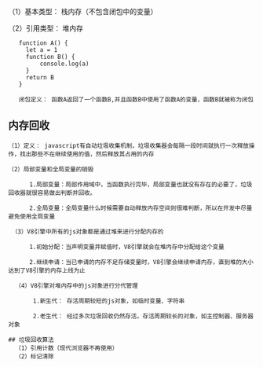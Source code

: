 （1）基本类型： 栈内存（不包含闭包中的变量）

（2）引用类型： 堆内存

 ```
    function A() {
      let a = 1
      function B() {
          console.log(a)
      }
      return B
    }
    
    闭包定义： 函数A返回了一个函数B,并且函数B中使用了函数A的变量，函数B就被称为闭包
 ```
 ## 内存回收
    （1）定义： javascript有自动垃圾收集机制，垃圾收集器会每隔一段时间就执行一次释放操作，找出那些不在继续使用的值，然后释放其占用的内存
    
    （2）局部变量和全局变量的销毁
    
          1.局部变量：局部作用域中，当函数执行完毕，局部变量也就没有存在的必要了，垃圾回收器就很容易做出判断并回收。
          
          2.全局变量：全局变量什么时候需要自动释放内存空间则很难判断，所以在开发中尽量避免使用全局变量
          
     （3）V8引擎中所有的js对象都是通过堆来进行分配内存的
         
          1.初始分配：当声明变量并赋值时，V8引擎就会在堆内存中分配给这个变量
          
          2.继续申请：当已申请的内存不足存储变量时，V8引擎会继续申请内存，直到堆的大小达到了V8引擎的内存上线为止
          
      （4）V8引擎对堆内存中的js对象进行分代管理
           
           1.新生代： 存活周期较短的js对象，如临时变量、字符串
           
           2.老生代： 经过多次垃圾回收仍然存活，存活周期较长的对象，如主控制器、服务器对象
           
    ## 垃圾回收算法       
      （1）引用计数（现代浏览器不再使用）
      （2）标记清除
